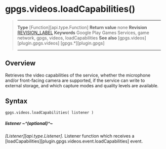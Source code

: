 # gpgs.videos.loadCapabilities()

> --------------------- ------------------------------------------------------------------------------------------
> __Type__              [Function][api.type.Function]
> __Return value__      none
> __Revision__          [REVISION_LABEL](REVISION_URL)
> __Keywords__          Google Play Games Services, game network, gpgs, videos, loadCapabilities
> __See also__          [gpgs.videos][plugin.gpgs.videos]
>                       [gpgs.*][plugin.gpgs]
> --------------------- ------------------------------------------------------------------------------------------

## Overview

Retrieves the video capabilities of the service, whether the microphone and/or <nobr>front-facing</nobr> camera are supported, if the service can write to external storage, and which capture modes and quality levels are available.

## Syntax

	gpgs.videos.loadCapabilities( listener )

##### listener ~^(optional)^~
_[Listener][api.type.Listener]._ Listener function which receives a [loadCapabilities][plugin.gpgs.videos.event.loadCapabilities] event.